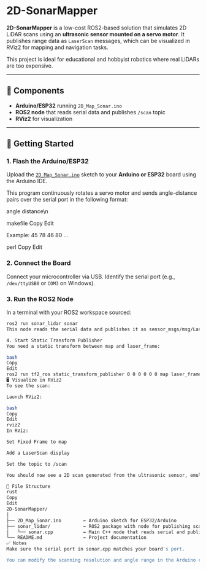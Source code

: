 # 2D-SonarMapper

**2D-SonarMapper** is a low-cost ROS2-based solution that simulates 2D LiDAR scans using an **ultrasonic sensor mounted on a servo motor**. It publishes range data as `LaserScan` messages, which can be visualized in RViz2 for mapping and navigation tasks.

This project is ideal for educational and hobbyist robotics where real LiDARs are too expensive.

---

## 🔧 Components

- **Arduino/ESP32** running `2D_Map_Sonar.ino`
- **ROS2 node** that reads serial data and publishes `/scan` topic
- **RViz2** for visualization

---

## 🚀 Getting Started

### 1. Flash the Arduino/ESP32

Upload the [`2D_Map_Sonar.ino`](./2D_Map_Sonar.ino) sketch to your **Arduino or ESP32** board using the Arduino IDE.

This program continuously rotates a servo motor and sends angle-distance pairs over the serial port in the following format:

angle distance\n

makefile
Copy
Edit

Example:
45 78
46 80
...

perl
Copy
Edit

### 2. Connect the Board

Connect your microcontroller via USB. Identify the serial port (e.g., `/dev/ttyUSB0` or `COM3` on Windows).

### 3. Run the ROS2 Node

In a terminal with your ROS2 workspace sourced:

```bash
ros2 run sonar_lidar sonar
This node reads the serial data and publishes it as sensor_msgs/msg/LaserScan on the /scan topic.

4. Start Static Transform Publisher
You need a static transform between map and laser_frame:

bash
Copy
Edit
ros2 run tf2_ros static_transform_publisher 0 0 0 0 0 0 map laser_frame
🖥️ Visualize in RViz2
To see the scan:

Launch RViz2:

bash
Copy
Edit
rviz2
In RViz:

Set Fixed Frame to map

Add a LaserScan display

Set the topic to /scan

You should now see a 2D scan generated from the ultrasonic sensor, emulating a LiDAR sweep.

📁 File Structure
rust
Copy
Edit
2D-SonarMapper/
│
├── 2D_Map_Sonar.ino        ← Arduino sketch for ESP32/Arduino
├── sonar_lidar/            ← ROS2 package with node for publishing scan
│   └── sonar.cpp           ← Main C++ node that reads serial and publishes LaserScan
└── README.md               ← Project documentation
✅ Notes
Make sure the serial port in sonar.cpp matches your board's port.

You can modify the scanning resolution and angle range in the Arduino code.
